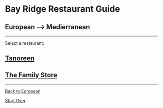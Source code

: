 # Bay Ridge Restaurant Guide
## European --> Medierranean
---
Select a restaurant:
## [Tanoreen](https://tanoreen.com/)
## [The Family Store](http://familystorecooks.com/)
---

[Back to European](../european/european.md) 

[Start Over](../home.md)